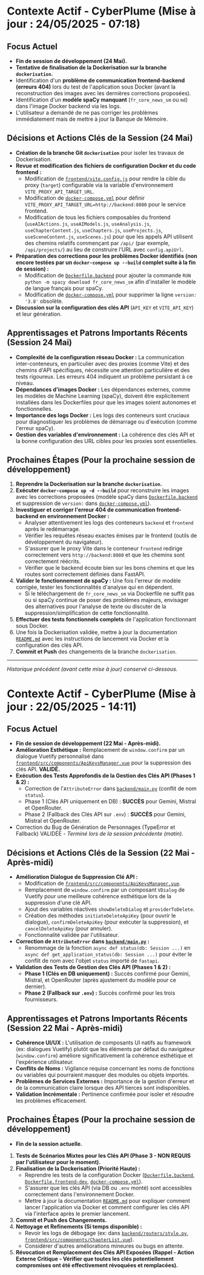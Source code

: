 # Contexte Actif - CyberPlume (Mise à jour : 24/05/2025 - 07:18)

## Focus Actuel

*   **Fin de session de développement (24 Mai).**
*   **Tentative de finalisation de la Dockerisation sur la branche `dockerisation`.**
*   Identification d'un **problème de communication frontend-backend (erreurs 404)** lors du test de l'application sous Docker (avant la reconstruction des images avec les dernières corrections proposées).
*   Identification d'un **modèle spaCy manquant** (`fr_core_news_sm` ou `md`) dans l'image Docker backend via les logs.
*   L'utilisateur a demandé de ne pas corriger les problèmes immédiatement mais de mettre à jour la Banque de Mémoire.

## Décisions et Actions Clés de la Session (24 Mai)

*   **Création de la branche Git `dockerisation`** pour isoler les travaux de Dockerisation.
*   **Revue et modification des fichiers de configuration Docker et du code frontend :**
    *   Modification de [`frontend/vite.config.js`](frontend/vite.config.js:1) pour rendre la cible du proxy (`target`) configurable via la variable d'environnement `VITE_PROXY_API_TARGET_URL`.
    *   Modification de [`docker-compose.yml`](docker-compose.yml:1) pour définir `VITE_PROXY_API_TARGET_URL=http://backend:8080` pour le service frontend.
    *   Modification de tous les fichiers composables du frontend (`useAIActions.js`, `useAIModels.js`, `useAnalysis.js`, `useChapterContent.js`, `useChapters.js`, `useProjects.js`, `useSceneContent.js`, `useScenes.js`) pour que les appels API utilisent des chemins relatifs commençant par `/api/` (par exemple, `/api/projects/`) au lieu de construire l'URL avec `config.apiUrl`.
*   **Préparation des corrections pour les problèmes Docker identifiés (non encore testées par un `docker-compose up --build` complet suite à la fin de session) :**
    *   Modification de [`Dockerfile.backend`](Dockerfile.backend:1) pour ajouter la commande `RUN python -m spacy download fr_core_news_sm` afin d'installer le modèle de langue français pour spaCy.
    *   Modification de [`docker-compose.yml`](docker-compose.yml:1) pour supprimer la ligne `version: '3.8'` obsolète.
*   **Discussion sur la configuration des clés API** (`API_KEY` et `VITE_API_KEY`) et leur génération.

## Apprentissages et Patrons Importants Récents (Session 24 Mai)

*   **Complexité de la configuration réseau Docker :** La communication inter-conteneurs, en particulier avec des proxies (comme Vite) et des chemins d'API spécifiques, nécessite une attention particulière et des tests rigoureux. Les erreurs 404 indiquent un problème persistant à ce niveau.
*   **Dépendances d'images Docker :** Les dépendances externes, comme les modèles de Machine Learning (spaCy), doivent être explicitement installées dans les Dockerfiles pour que les images soient autonomes et fonctionnelles.
*   **Importance des logs Docker :** Les logs des conteneurs sont cruciaux pour diagnostiquer les problèmes de démarrage ou d'exécution (comme l'erreur spaCy).
*   **Gestion des variables d'environnement :** La cohérence des clés API et la bonne configuration des URL cibles pour les proxies sont essentielles.

## Prochaines Étapes (Pour la prochaine session de développement)

1.  **Reprendre la Dockerisation sur la branche `dockerisation`.**
2.  **Exécuter `docker-compose up -d --build`** pour reconstruire les images avec les corrections proposées (modèle spaCy dans [`Dockerfile.backend`](Dockerfile.backend:1) et suppression de `version:` dans [`docker-compose.yml`](docker-compose.yml:1)).
3.  **Investiguer et corriger l'erreur 404 de communication frontend-backend en environnement Docker :**
    *   Analyser attentivement les logs des conteneurs `backend` et `frontend` après le redémarrage.
    *   Vérifier les requêtes réseau exactes émises par le frontend (outils de développement du navigateur).
    *   S'assurer que le proxy Vite dans le conteneur `frontend` redirige correctement vers `http://backend:8080` et que les chemins sont correctement réécrits.
    *   Vérifier que le backend écoute bien sur les bons chemins et que les routes sont correctement définies dans FastAPI.
4.  **Valider le fonctionnement de spaCy :** Une fois l'erreur de modèle corrigée, tester les fonctionnalités d'analyse qui en dépendent.
    *   Si le téléchargement de `fr_core_news_sm` via Dockerfile ne suffit pas ou si spaCy continue de poser des problèmes majeurs, envisager des alternatives pour l'analyse de texte ou discuter de la suppression/simplification de cette fonctionnalité.
5.  **Effectuer des tests fonctionnels complets** de l'application fonctionnant sous Docker.
6.  Une fois la Dockerisation validée, mettre à jour la documentation [`README.md`](README.md) avec les instructions de lancement via Docker et la configuration des clés API.
7.  **Commit et Push** des changements de la branche `dockerisation`.

---
*Historique précédent (avant cette mise à jour) conservé ci-dessous.*
# Contexte Actif - CyberPlume (Mise à jour : 22/05/2025 - 14:11)

## Focus Actuel

*   **Fin de session de développement (22 Mai - Après-midi).**
*   **Amélioration Esthétique :** Remplacement de `window.confirm` par un dialogue Vuetify personnalisé dans [`frontend/src/components/ApiKeysManager.vue`](frontend/src/components/ApiKeysManager.vue:1) pour la suppression des clés API. **VALIDÉ.**
*   **Exécution des Tests Approfondis de la Gestion des Clés API (Phases 1 & 2) :**
    *   Correction de l'`AttributeError` dans [`backend/main.py`](backend/main.py:1) (conflit de nom `status`).
    *   Phase 1 (Clés API uniquement en DB) : **SUCCÈS** pour Gemini, Mistral et OpenRouter.
    *   Phase 2 (Fallback des Clés API sur `.env`) : **SUCCÈS** pour Gemini, Mistral et OpenRouter.
*   Correction du Bug de Génération de Personnages (TypeError et Fallback) VALIDÉE - *Terminé lors de la session précédente (matin).*

## Décisions et Actions Clés de la Session (22 Mai - Après-midi)

*   **Amélioration Dialogue de Suppression Clé API :**
    *   Modification de [`frontend/src/components/ApiKeysManager.vue`](frontend/src/components/ApiKeysManager.vue:1).
    *   Remplacement de `window.confirm` par un composant `VDialog` de Vuetify pour une meilleure cohérence esthétique lors de la suppression d'une clé API.
    *   Ajout des variables réactives `showDeleteDialog` et `providerToDelete`.
    *   Création des méthodes `initiateDeleteApiKey` (pour ouvrir le dialogue), `confirmDeleteApiKey` (pour exécuter la suppression), et `cancelDeleteApiKey` (pour annuler).
    *   Fonctionnalité validée par l'utilisateur.
*   **Correction de `AttributeError` dans [`backend/main.py`](backend/main.py:1) :**
    *   Renommage de la fonction `async def status(db: Session ...)` en `async def get_application_status(db: Session ...)` pour éviter le conflit de nom avec l'objet `status` importé de `fastapi`.
*   **Validation des Tests de Gestion des Clés API (Phases 1 & 2) :**
    *   **Phase 1 (Clés en DB uniquement) :** Succès confirmé pour Gemini, Mistral, et OpenRouter (après ajustement du modèle pour ce dernier).
    *   **Phase 2 (Fallback sur `.env`) :** Succès confirmé pour les trois fournisseurs.

## Apprentissages et Patrons Importants Récents (Session 22 Mai - Après-midi)

*   **Cohérence UI/UX :** L'utilisation de composants UI natifs au framework (ex: dialogues Vuetify) plutôt que les éléments par défaut du navigateur (`window.confirm`) améliore significativement la cohérence esthétique et l'expérience utilisateur.
*   **Conflits de Noms :** Vigilance requise concernant les noms de fonctions ou variables qui pourraient masquer des modules ou objets importés.
*   **Problèmes de Services Externes :** Importance de la gestion d'erreur et de la communication claire lorsque des API tierces sont indisponibles.
*   **Validation Incrémentale :** Pertinence confirmée pour isoler et résoudre les problèmes efficacement.

## Prochaines Étapes (Pour la prochaine session de développement)

*   **Fin de la session actuelle.**
1.  **Tests de Scénarios Mixtes pour les Clés API (Phase 3 - NON REQUIS par l'utilisateur pour le moment).**
2.  **Finalisation de la Dockerisation (Priorité Haute) :**
    *   Reprendre les tests de la configuration Docker ([`Dockerfile.backend`](Dockerfile.backend:1), [`Dockerfile.frontend-dev`](Dockerfile.frontend-dev:1), [`docker-compose.yml`](docker-compose.yml:1)).
    *   S'assurer que les clés API (via DB ou `.env` monté) sont accessibles correctement dans l'environnement Docker.
    *   Mettre à jour la documentation [`README.md`](README.md) pour expliquer comment lancer l'application via Docker et comment configurer les clés API via l'interface après le premier lancement.
3.  **Commit et Push des Changements.**
4.  **Nettoyage et Refinements (Si temps disponible) :**
    *   Revoir les logs de débogage (ex: dans [`backend/routers/style.py`](backend/routers/style.py:1), [`frontend/src/components/ChapterList.vue`](frontend/src/components/ChapterList.vue:1)).
    *   Considérer d'autres améliorations mineures ou bugs en attente.
5.  **Révocation et Remplacement des Clés API Exposées (Rappel - Action Externe Critique - Vérifier que toutes les clés potentiellement compromises ont été effectivement révoquées et remplacées).**